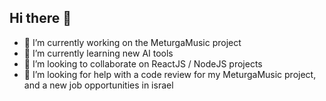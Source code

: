 ## Hi there 👋

- 🔭 I’m currently working on the MeturgaMusic project
- 🌱 I’m currently learning new AI tools
- 👯 I’m looking to collaborate on ReactJS / NodeJS projects
- 🤔 I’m looking for help with a code review for my MeturgaMusic project, and a new job opportunities in israel
